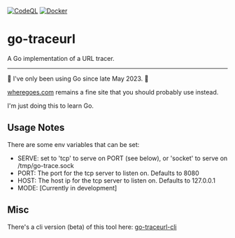 [![CodeQL](https://github.com/jdmartin/go-traceurl/actions/workflows/codeql.yml/badge.svg)](https://github.com/jdmartin/go-traceurl/actions/workflows/codeql.yml)
[![Docker](https://github.com/jdmartin/go-traceurl/actions/workflows/docker_build.yml/badge.svg)](https://github.com/jdmartin/go-traceurl/actions/workflows/docker_build.yml)

# go-traceurl
A Go implementation of a URL tracer.

------

🚨 I've only been using Go since late May 2023. 🚨

[wheregoes.com](https://wheregoes.com) remains a fine site that you should probably use instead.  

I'm just doing this to learn Go.

## Usage Notes
There are some env variables that can be set:

- SERVE: set to 'tcp' to serve on PORT (see below), or 'socket' to serve on /tmp/go-trace.sock
- PORT: The port for the tcp server to listen on. Defaults to 8080
- HOST: The host ip for the tcp server to listen on. Defaults to 127.0.0.1
- MODE: [Currently in development] 

## Misc

There's a cli version (beta) of this tool here: [go-traceurl-cli](https://github.com/jdmartin/go-traceurl-cli)
